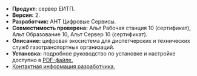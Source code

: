 * **Продукт:** сервер ЕИТП.
* **Версия:** 2.
* **Разработчик:** АНТ Цифровые Сервисы.
* **Совместимость проверена:** Альт Рабочая станция 10 (сертификат), Альт Образование 10, Альт Сервер 10 (сертификат).
* **Описание:** цифровая экосистема для диспетчерских и технических служб газотранспортных организаций.
* **Установка:** подробное руководство по установке и настройке доступно в [PDF-файле.](https://www.basealt.ru/fileadmin/user_upload/compatibility/instr/55dd9857b0a24fbb9c663ee03d6e93ac.pdf)
* [Контактная информация разработчика.](https://antds.ru/)
